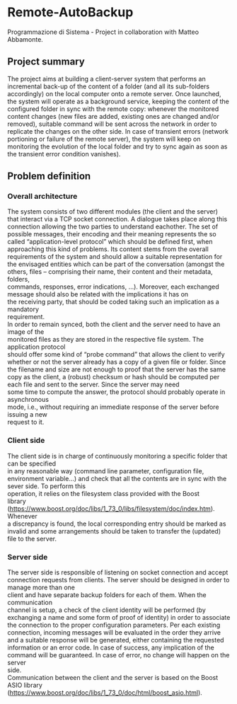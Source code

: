 # Remote-AutoBackup
Programmazione di Sistema - Project in collaboration with Matteo Abbamonte.

## Project summary
The	project	aims at	building a client-server system that performs an incremental back-up of the content of a folder (and all its sub-folders accordingly) on the local computer onto a remote server. Once launched, the system will operate as a background service, keeping the content of the configured folder in sync with the remote copy: whenever the monitored content changes (new files are added, existing ones are changed and/or removed), suitable command will be sent across the network in order to replicate the changes on the other side. In case of transient errors (network portioning or failure of the remote server), the system will	keep on monitoring the evolution of the local folder and try to sync again as soon as the transient error condition vanishes).	

## Problem definition

### Overall	architecture
The	system	consists	of	two	different	modules	(the	client	and	the	server)	that	interact	via	a	TCP	socket	connection.
A	dialogue	takes	place	along	this	connection	allowing	the	two	parties	to	understand	eachother.	 The	 set	 of	 possible	messages,	 their	 encoding	 and	 their	meaning	 represents	 the	 so	called	 “application-level	 protocol”	 which	 should	 be	 defined	 first,	 when	 approaching	 this	kind	of	problems. Its	content	stems	from	the	overall	requirements	of	the	system	and	should	allow	a	suitable	 representation	 for	 the	envisaged	entities	which	can	be	part of	 the	conversation	 (amongst	 the	 others,	 files	 – comprising	 their	 name,	 their	 content	 and	 their	 metadata,	 folders,	
commands,	 responses,	 error	 indications,	 …).	Moreover,	each	exchanged	message	should	also	be	related	with	 the	implications	it	has	on	
the	 receiving	 party,	 that	 should	 be	 coded	 taking	 such	 an	 implication	 as	 a	 mandatory	
requirement.	
In	 order	 to	 remain	 synced,	 both	 the	 client	 and	 the	 server	 need	 to	 have	 an	 image	 of	 the	
monitored	 files	 as	 they	 are	 stored	in	 the	 respective	 file	 system.	 The	 application	 protocol	
should	offer	some	kind	of	“probe	command”	that	allows	the	client	to	verify	whether	or	not	
the	server	already	has	a	copy	of	a	given	 file	or	 folder.	Since	 the	 filename	and	size	are	not	
enough	 to	 proof	 that	 the	 server	 has	 the	 same	 copy	 as	 the	 client,	 a	 (robust)	 checksum	 or	
hash	should	be	computed	per	each	 file	and	sent	 to	 the	server.	Since	 the	server	may	need	
some	time	to	compute	the	answer,	the	protocol	should	probably	operate	in	asynchronous	
mode,	 i.e.,	 without	 requiring	 an	 immediate	 response	 of	 the	 server	 before	 issuing	 a	 new	
request	to	it.	

### Client side
The	client	side	is	in	charge	of	continuously	monitoring	a	specific	folder	that	can	be	specified	
in	any	reasonable	way	(command	line	parameter,	configuration	file,	environment	
variable…)	and	check	that	all	the	contents	are	in	sync	with	the	sever	side.	To	perform	this	
operation,	it	relies	on	the	filesystem	class	provided	with the	Boost	
library	(https://www.boost.org/doc/libs/1_73_0/libs/filesystem/doc/index.htm).	Whenever	
a	discrepancy	is	found,	the	local	corresponding	entry	should	be	marked	as	invalid	and	
some	arrangements	should	be	taken	to	transfer	the	(updated)	file	to	the	server.	

### Server side
The	 server	 side	 is	 responsible	 of	 listening	 on	 socket	 connection	 and	 accept	 connection	
requests	 from	 clients.	 The	 server	 should	 be	 designed	in	 order	 to	manage	more	 than	 one	
client	 and	 have	 separate	 backup	 folders	 for	 each	 of	 them.	 When	 the	 communication	
channel	is	setup,	a	check	of	the	client	identity	will	be	performed	(by	exchanging	a	name	and	
some	 form	 of	 proof	 of	 identity)	 in	 order	 to	 associate	 the	 connection	 to	 the	 proper	
configuration	 parameters.	 Per	 each	 existing	 connection,	 incoming	 messages	 will	 be	
evaluated	 in	 the	 order	 they	 arrive	 and	 a	 suitable	 response	 will	 be	 generated,	 either	
containing	the	requested	information	or	an	error	code.	In	case	of	success,	any	implication	
of	the	command	will	be	guaranteed.	In	case	of	error,	no	change	will	happen	on	the	server	
side.	
Communication	between	the	client	and	the	server	is based	on	the	Boost	ASIO	library	
(https://www.boost.org/doc/libs/1_73_0/doc/html/boost_asio.html).
